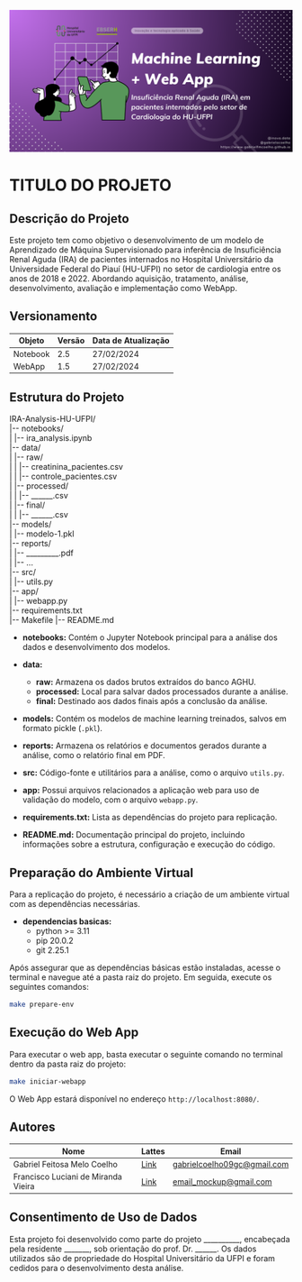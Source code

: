 ![Insuficiência Renal Aguda HU UFPI](data/Inferencia%20%2B%20Web%20App.png)  

# TITULO DO PROJETO

## Descrição do Projeto

Este projeto tem como objetivo o desenvolvimento de um modelo de Aprendizado de Máquina Supervisionado para inferência de Insuficiência Renal Aguda (IRA) de pacientes internados no Hospital Universitário da Universidade Federal do Piauí (HU-UFPI) no setor de cardiologia entre os anos de 2018 e 2022. Abordando aquisição, tratamento, análise, desenvolvimento, avaliação e implementação como WebApp.

## Versionamento
| Objeto | Versão | Data de Atualização |
|--------|--------|---------------------|
| Notebook | 2.5 | 27/02/2024 |
| WebApp | 1.5 | 27/02/2024 |

## Estrutura do Projeto

IRA-Analysis-HU-UFPI/  
|-- notebooks/  
|   |-- ira_analysis.ipynb  
|-- data/  
|   |-- raw/  
|   |   |-- creatinina_pacientes.csv  
|   |   |-- controle_pacientes.csv  
|   |-- processed/  
|   |   |-- ______.csv  
|   |-- final/  
|   |   |-- ______.csv  
|-- models/  
|   |-- modelo-1.pkl  
|-- reports/  
|   |-- _________.pdf  
|   |-- ...  
|-- src/  
|   |-- utils.py  
|-- app/  
|   |-- webapp.py  
|-- requirements.txt  
|-- Makefile
|-- README.md  

- **notebooks:** Contém o Jupyter Notebook principal para a análise dos dados e desenvolvimento dos modelos.
  
- **data:**
  - **raw:** Armazena os dados brutos extraídos do banco AGHU.
  - **processed:** Local para salvar dados processados durante a análise.
  - **final:** Destinado aos dados finais após a conclusão da análise.

- **models:** Contém os modelos de machine learning treinados, salvos em formato pickle (`.pkl`).

- **reports:** Armazena os relatórios e documentos gerados durante a análise, como o relatório final em PDF.

- **src:** Código-fonte e utilitários para a análise, como o arquivo `utils.py`.

- **app:** Possui arquivos relacionados a aplicação web para uso de validação do modelo, com o arquivo `webapp.py`.

- **requirements.txt:** Lista as dependências do projeto para replicação.

- **README.md:** Documentação principal do projeto, incluindo informações sobre a estrutura, configuração e execução do código.

## Preparação do Ambiente Virtual

Para a replicação do projeto, é necessário a criação de um ambiente virtual com as dependências necessárias.

- **dependencias basicas:**  
  - python >= 3.11
  - pip 20.0.2
  - git 2.25.1

Após assegurar que as dependências básicas estão instaladas, acesse o terminal e navegue até a pasta raiz do projeto. Em seguida, execute os seguintes comandos:

```bash
make prepare-env
```

## Execução do Web App

Para executar o web app, basta executar o seguinte comando no terminal dentro da pasta raiz do projeto:

```bash
make iniciar-webapp
```

O Web App estará disponível no endereço `http://localhost:8080/`.

## Autores

| Nome              | Lattes                   | Email                      |
|-------------------|--------------------------|----------------------------|
| Gabriel Feitosa Melo Coelho | [Link](http://lattes.cnpq.br/4697851599945993) | gabrielcoelho09gc@gmail.com |
| Francisco Luciani de Miranda Vieira | [Link](http://lattes.cnpq.br/4627829411266800) | email_mockup@gmail.com |


## Consentimento de Uso de Dados

Esta projeto foi desenvolvido como parte do projeto __________, encabeçada pela residente _______, sob orientação do prof. Dr. ______. Os dados utilizados são de propriedade do Hospital Universitário da UFPI e foram cedidos para o desenvolvimento desta análise.

